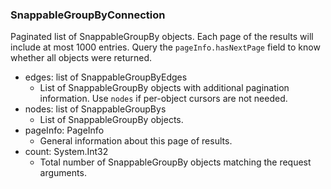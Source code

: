 ### SnappableGroupByConnection
Paginated list of SnappableGroupBy objects. Each page of the results will include at most 1000 entries. Query the `pageInfo.hasNextPage` field to know whether all objects were returned.

- edges: list of SnappableGroupByEdges
  - List of SnappableGroupBy objects with additional pagination information. Use `nodes` if per-object cursors are not needed.
- nodes: list of SnappableGroupBys
  - List of SnappableGroupBy objects.
- pageInfo: PageInfo
  - General information about this page of results.
- count: System.Int32
  - Total number of SnappableGroupBy objects matching the request arguments.
